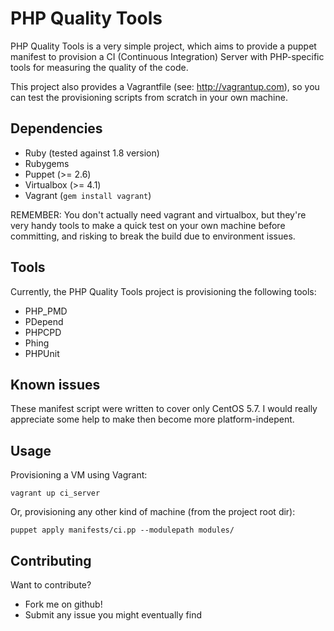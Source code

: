PHP Quality Tools
=============

PHP Quality Tools is a very simple project, which aims to provide a puppet manifest to provision a CI (Continuous Integration) Server with PHP-specific tools for measuring the quality of the code.

This project also provides a Vagrantfile (see: http://vagrantup.com), so you can test the provisioning scripts from scratch in your own machine. 

Dependencies
-------

- Ruby (tested against 1.8 version)
- Rubygems
- Puppet (>= 2.6)
- Virtualbox (>= 4.1)
- Vagrant (`gem install vagrant`)

REMEMBER: You don't actually need vagrant and virtualbox, but they're very handy tools to make a quick test on your own machine before committing, and risking to break the build due to environment issues. 

Tools
-------

Currently, the PHP Quality Tools project is provisioning the following tools:

* PHP_PMD
* PDepend
* PHPCPD
* Phing
* PHPUnit

Known issues
------------

These manifest script were written to cover only CentOS 5.7. I would really appreciate some help to make then become more platform-indepent.

Usage
-----

Provisioning a VM using Vagrant:

    vagrant up ci_server

Or, provisioning any other kind of machine (from the project root dir):

    puppet apply manifests/ci.pp --modulepath modules/

Contributing
------------

Want to contribute? 

- Fork me on github! 
- Submit any issue you might eventually find
